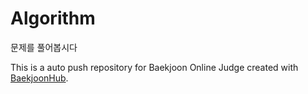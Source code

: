 # Algorithm

문제를 풀어봅시다

This is a auto push repository for Baekjoon Online Judge created with [BaekjoonHub](https://github.com/BaekjoonHub/BaekjoonHub).
